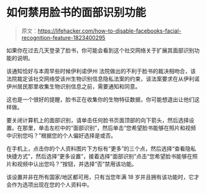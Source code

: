 # 如何禁用脸书的面部识别功能

> 原文：<https://lifehacker.com/how-to-disable-facebooks-facial-recognition-feature-1823400295>

如果你在过去几天登录了脸书，你可能会看到这个社交网络关于扩展其面部识别功能的说明。



该通知恰好与本周早些时候伊利诺伊州 法院做出的不利于脸书的裁决相吻合，该法院裁定该社交网络受该州生物识别信息隐私法案的约束，该法案要求在从伊利诺伊州居民那里收集生物识别信息之前，需要通知和同意。

这也是一个很好的提醒，脸书正在收集你的生物特征数据，你可能想退出让他们这样做。

要关闭计算机上的面部识别，请单击任何脸书页面顶部的向下箭头，然后选择设置。在那里，单击左栏中的“面部识别”，然后单击“您希望脸书能够在照片和视频中识别您吗？”根据您的个人偏好选择是或否。

在手机上，点击你的个人资料图片下方标有“更多”的三个点，然后选择“查看隐私快捷方式”，然后选择“更多设置”，接着选择“面部识别”点击“您希望脸书能够在照片和视频中认出您吗？”按钮，并选择“否”禁用该功能。

该设置并非在所有国家/地区都可用，只有当您年满 18 岁并且拥有该功能时，它才会作为选项出现在您的个人资料中。